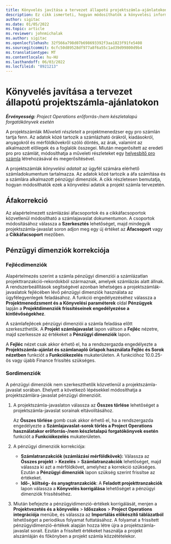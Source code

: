 ```yaml
---
title: Könyvelés javítása a tervezet állapotú projektszámla-ajánlatokon
description: Ez cikk ismerteti, hogyan módosíthatók a könyvelési információk egy vázlat állapotú számlajavaslaton.
author: sigitac
ms.date: 01/05/2022
ms.topic: article
ms.reviewer: johnmichalak
ms.author: sigitac
ms.openlocfilehash: 32f566a798d07b698693392f3aa1823f91fe5408
ms.sourcegitcommit: 6cfc50d89528df977a8f6a55c1ad39d99800d9b4
ms.translationtype: MT
ms.contentlocale: hu-HU
ms.lasthandoff: 06/03/2022
ms.locfileid: "8921213"
---
```

# <a name="correct-the-accounting-on-draft-project-invoice-proposals"></a>Könyvelés javítása a tervezet állapotú projektszámla-ajánlatokon

_**Érvényesség:** Project Operations erőforrás-/nem készletalapú forgatókönyvek esetén_

A projektszámlák *Műveleti részleteit* a projektmenedzser egy pro számlán tartja fenn. Az adatok közé tartozik a számlázható órákról, kiadásokról, anyagokról és mérföldkövekről szóló döntés, az árak, valamint az alkalmazott előlegek és a foglalók összegei. Miután megerősített az eredeti pro pro számlát, módosíthatja a műveleti részleteket egy [helyesbítő pro számla](../proforma-invoicing/corrective-invoices.md) létrehozásával és megerősítésével.

A projektszámlák *könyvelési adatait* az ügyfél számára elérhető számladokumentum tartalmazza. Az adatok közé tartozik a áfa számítása és a számlára alkalmazott pénzügyi dimenziók. A cikk részletesen bemutatja, hogyan módosíthatók ezek a könyvelési adatok a projekt számla tervezetén.

## <a name="adjust-sales-tax"></a>Áfakorrekció

Az alapértelmezett számlázási áfacsoportok és a cikkáfacsoportok közvetlenül módosítható a számlajavaslat dokumentumon. A csoportok módosításához válassza a **Szerkesztés** lehetőséget, majd mindegyik projektszámla-javaslat soron adjon meg egy új értéket az **Áfacsoport** vagy a **Cikkáfacsoport** mezőben.

## <a name="adjust-financial-dimensions"></a>Pénzügyi dimenziók korrekciója

### <a name="header-dimensions"></a>Fejlécdimenziók

Alapértelmezés szerint a számla pénzügyi dimenziói a számlázatlan projekttranzakció-rekordokból származnak, amelyek számlázás alatt állnak. A rendszerbeállítások segítségével azonban lehetséges a projektszámlák-javaslatok fejlécében lévő pénzügyi dimenziók használata az ügyfélegyenlegek feladásához. A funkció engedélyezéséhez válassza a **Projektmenedzsment és a Könyvelési paraméterek** oldal **Pénzügyek** lapján a **Projektdimenziók frissítéseinek engedélyezése a kintlévőségekhez**.

A számlafejlécek pénzügyi dimenziói a számla feladása előtt szerkeszthetők. A **Projekt számlajavaslat** lapon váltson a **Fejléc** nézetre, majd szerkessze az értékeket a **Pénzügyi dimenziók** lapon.

A **Fejléc** nézet csak akkor érhető el, ha a rendszergazda engedélyezte a **Projektszámla-ajánlat és számlanapló űrlapok használata Fejléc és Sorok nézetben** funkciót a **Funkciókezelés** mukaterületen. A funkcióhoz 10.0.25-ös vagy újabb Finance frissítés szükséges.

### <a name="line-dimensions"></a>Sordimenziók

A pénzügyi dimenziók nem szerkeszthetők közvetlenül a projektszámla-javaslat sorában. Ehelyett a következő lépésekkel módosíthatja a projektszámlára-javaslat pénzügyi dimenzióit.

1. A projektszámla-javaslaton válassza az **Összes törlése** lehetőséget a projektszámla-javaslat sorainak eltávolításához.

    Az **Összes törlése** gomb csak akkor érhető el, ha a rendszergazda engedélyezte a **Számlajavaslat-sorok törlés a Project Operations használatakor erőforrás-/nem készletalapú forgatókönyvek esetén** funkciót a **Funkciókezelés** mukaterületen.

2. A pénzügyi dimenziók korrekciója:

    - **Számlatranzakciók (számlázási mérföldkövek):** Válassza az **Összes projekt** \> **Kezelés** \> **Számlatranzakciók** lehetőséget, majd válassza ki azt a mérföldkövet, amelyhez a korrekció szükséges. Ezután a **Pénzügyi dimenziók** lapon szükség szerint frissítse az értékeket.
    - **Idő-, költség- és anyagtranzakciók**: A **Feladott projekttranzakciók** lapon válassza a **Könyvelés korrigálása** lehetőséget a pénzügyi dimenziók frissítéséhez.

3. Miután befejezte a pénzügyidimenzió-értékek korrigálását, menjen a **Projektvezetés és a könyvelés** \> **Időszakos** \> **Project Operations integrációja** menübe, és válassza az **Importálás előkészítő táblázatból** lehetőséget a periodikus folyamat futtatásához. A folyamat a frissített pénzügyidimenzió-értékek alapján hozza létre újra a projektszámla-javaslat sorait. Ezután a frissített értékeket használja a projekt alszámláján és főkönyben a projekt számla közzétételekor.
